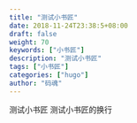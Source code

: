 ```yaml
---
title: "测试小书匠"
date: 2018-11-24T23:38:5+08:00
draft: false
weight: 70
keywords: ["小书匠"]
description: "测试小书匠"
tags: ["小书匠"]
categories: ["hugo"]
author: "码魂"
---
```


测试小书匠
测试小书匠的换行